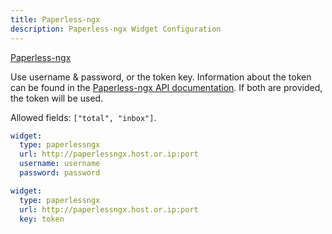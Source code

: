 ```yaml
---
title: Paperless-ngx
description: Paperless-ngx Widget Configuration
---
```


[Paperless-ngx](https://github.com/paperless-ngx/paperless-ngx)

Use username & password, or the token key. Information about the token can be found in the [Paperless-ngx API documentation](https://docs.paperless-ngx.com/api/#authorization). If both are provided, the token will be used.

Allowed fields: `["total", "inbox"]`.

```yaml
widget:
  type: paperlessngx
  url: http://paperlessngx.host.or.ip:port
  username: username
  password: password
```

```yaml
widget:
  type: paperlessngx
  url: http://paperlessngx.host.or.ip:port
  key: token
```
